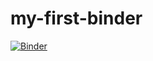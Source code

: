 # my-first-binder
[![Binder](https://mybinder.org/badge_logo.svg)](https://mybinder.org/v2/gh/jakobsj/my-first-binder/master)
